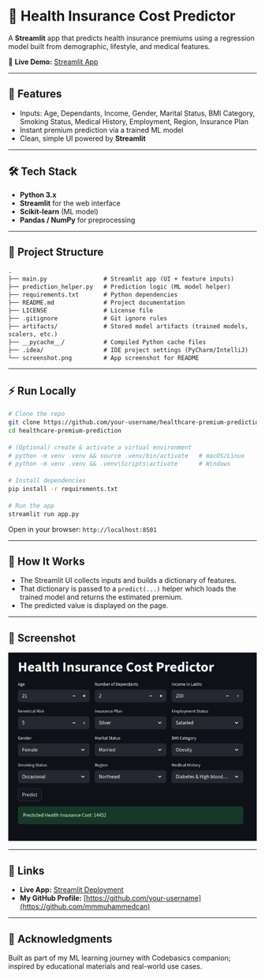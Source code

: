 # 🏥 Health Insurance Cost Predictor

A **Streamlit** app that predicts health insurance premiums using a regression model built from demographic, lifestyle, and medical features.

🔗 **Live Demo:** [Streamlit App](https://ml-project-healthcare-premium-prediction-iwn8eit7kp4brxl3j8gdf.streamlit.app)

---

## 🚀 Features
- Inputs: Age, Dependants, Income, Gender, Marital Status, BMI Category, Smoking Status, Medical History, Employment, Region, Insurance Plan  
- Instant premium prediction via a trained ML model  
- Clean, simple UI powered by **Streamlit**

---

## 🛠️ Tech Stack
- **Python 3.x**
- **Streamlit** for the web interface
- **Scikit-learn** (ML model)
- **Pandas / NumPy** for preprocessing

---

## 📂 Project Structure
~~~text
.
├── main.py                # Streamlit app (UI + feature inputs)
├── prediction_helper.py   # Prediction logic (ML model helper)
├── requirements.txt       # Python dependencies
├── README.md              # Project documentation
├── LICENSE                # License file
├── .gitignore             # Git ignore rules
├── artifacts/             # Stored model artifacts (trained models, scalers, etc.)
├── __pycache__/           # Compiled Python cache files
├── .idea/                 # IDE project settings (PyCharm/IntelliJ)
└── screenshot.png         # App screenshot for README
~~~

---

## ⚡ Run Locally
~~~bash
# Clone the repo
git clone https://github.com/your-username/healthcare-premium-prediction.git
cd healthcare-premium-prediction

# (Optional) create & activate a virtual environment
# python -m venv .venv && source .venv/bin/activate   # macOS/Linux
# python -m venv .venv && .venv\Scripts\activate      # Windows

# Install dependencies
pip install -r requirements.txt

# Run the app
streamlit run app.py
~~~

Open in your browser: `http://localhost:8501`

---

## 🧠 How It Works
- The Streamlit UI collects inputs and builds a dictionary of features.  
- That dictionary is passed to a `predict(...)` helper which loads the trained model and returns the estimated premium.  
- The predicted value is displayed on the page.  

---

## 📸 Screenshot 
![App Screenshot](screenshot.png)

---

## 🔗 Links
- **Live App:** [Streamlit Deployment](https://ml-project-healthcare-premium-prediction-iwn8eit7kp4brxl3j8gdf.streamlit.app)  
- **My GitHub Profile:** [https://github.com/your-username](https://github.com/mmmuhammedcan)

---

## 🙏 Acknowledgments
Built as part of my ML learning journey with Codebasics companion; inspired by educational materials and real-world use cases.
